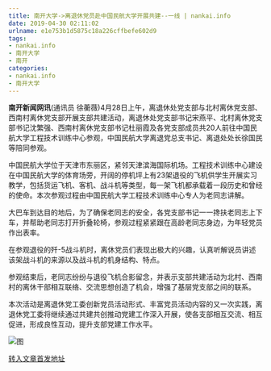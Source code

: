 ```yaml
---
title: 南开大学->离退休党员赴中国民航大学开展共建--一线 | nankai.info
date: 2019-04-30 02:11:02
urlname: e1e753b1d5875c18a226cffbefe602d9
tags: 
- nankai.info
- 南开大学
- 南开
categories:
- nankai.info
- 南开大学
---
```


**南开新闻网讯**(通讯员 徐蘅薇)4月28日上午，离退休处党支部与北村离休党支部、西南村离休党支部开展支部共建活动，离退休处党支部书记宋燕平、北村离休党支部书记沈繁强、西南村离休党支部书记杜丽霞及各党支部成员共20人前往中国民航大学工程技术训练中心参观，中国民航大学离退党总支书记、离退处处长徐国民等陪同参观。

中国民航大学位于天津市东丽区，紧邻天津滨海国际机场。工程技术训练中心建设在中国民航大学的体育场旁，开阔的停机坪上有23架退役的飞机供学生开展实习教学，包括货运飞机、客机、战斗机等类型，每一架飞机都承载着一段历史和曾经的使命。本次参观过程由中国民航大学工程技术训练中心专人为老同志讲解。

大巴车到达目的地后，为了确保老同志的安全，各党支部书记一一搀扶老同志上下车，并帮助老同志打开折叠轮椅，参观过程紧紧跟在高龄老同志身边，为年轻党员作出表率。

在参观退役的歼-5战斗机时，离休党员们表现出极大的兴趣，认真听解说员讲述该架战斗机的来源以及战斗机的机身结构、特点。

参观结束后，老同志纷纷与退役飞机合影留念，并表示支部共建活动为北村、西南村的离休干部相互联络、交流思想创造了机会，增强了基层党支部之间的联系。

本次活动是离退休党工委创新党员活动形式、丰富党员活动内容的又一次实践，离退休党工委将继续通过共建共创推动党建工作深入开展，使各支部相互交流、相互促进，形成良性互动，提升支部党建工作水平。

![图](http://news.nankai.edu.cn/pic/0/00/35/15/351524_201036.jpg)

[转入文章首发地址](http://news.nankai.edu.cn/zhxw/system/2019/04/29/000447857.shtml)